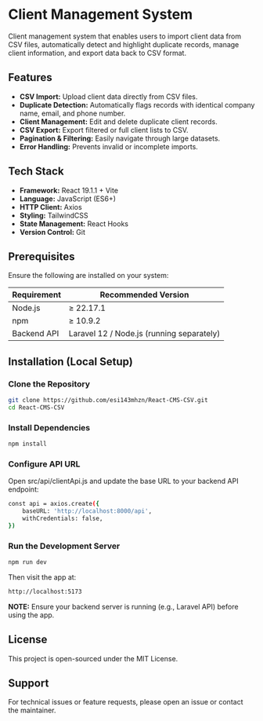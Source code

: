 
# Client Management System

Client management system that enables users to import client data from CSV files, automatically detect and highlight duplicate records, manage client information, and export data back to CSV format.

## Features

- **CSV Import:** Upload client data directly from CSV files.  
- **Duplicate Detection:** Automatically flags records with identical company name, email, and phone number.  
- **Client Management:** Edit and delete duplicate client records.  
- **CSV Export:** Export filtered or full client lists to CSV.  
- **Pagination & Filtering:** Easily navigate through large datasets.  
- **Error Handling:** Prevents invalid or incomplete imports.

## Tech Stack

- **Framework:** React 19.1.1 + Vite  
- **Language:** JavaScript (ES6+)  
- **HTTP Client:** Axios
- **Styling:** TailwindCSS
- **State Management:** React Hooks
- **Version Control:** Git

## Prerequisites

Ensure the following are installed on your system:

| Requirement | Recommended Version |
|--------------|----------------------|
| Node.js | ≥ 22.17.1 |
| npm | ≥ 10.9.2 |
| Backend API | Laravel 12 / Node.js (running separately) |

## Installation (Local Setup)

### Clone the Repository
```bash
git clone https://github.com/esi143mhzn/React-CMS-CSV.git
cd React-CMS-CSV 
```

### Install Dependencies
```bash
npm install 
```

### Configure API URL
Open src/api/clientApi.js and update the base URL to your backend API endpoint:
```bash
const api = axios.create({
    baseURL: 'http://localhost:8000/api',
    withCredentials: false,
})
```

### Run the Development Server
```bash
npm run dev
```
Then visit the app at:
```bash
http://localhost:5173
```
**NOTE:** Ensure your backend server is running (e.g., Laravel API) before using the app.

## License

This project is open-sourced under the MIT License.

## Support

For technical issues or feature requests, please open an issue or contact the maintainer.